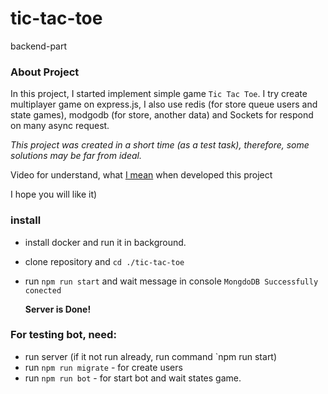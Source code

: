 # tic-tac-toe
backend-part

### About Project
In this project, I started implement simple game `Tic Tac Toe`.
I try create multiplayer game on express.js, I also use redis (for store queue users and state games), modgodb (for store, another data) and Sockets for respond on many async request. 


*This project was created in a short time (as a test task), therefore, some solutions may be far from ideal.*

Video for understand, what 
[I mean](https://www.dropbox.com/s/qy0konji0y74kmk/%D0%97%D0%B0%D0%BF%D0%B8%D1%81%D1%8C%20%D1%8D%D0%BA%D1%80%D0%B0%D0%BD%D0%B0%202019-07-31%20%D0%B2%2017.15.36.mov?dl=0) 
when developed this project

I hope you will like it)
### install 

- install docker and run it in background.

- clone repository and `cd ./tic-tac-toe`

- run `npm run start` and wait message in console `MongdoDB Successfully conected` 

    **Server is Done!**

### For testing bot, need:
- run server (if it not run already, run command `npm run start)
- run `npm run migrate` - for create users
- run `npm run bot` - for start bot and wait states game.


 
